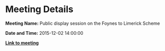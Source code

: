 # Meeting Details

**Meeting Name:** Public display session on the Foynes to Limerick Scheme

**Date and Time:** 2015-12-02 14:00:00

**<a href="https://www.limerick.ie/council/whats-on/public-display-session-foynes-limerick-scheme-0" target="_blank">Link to meeting</a>**
